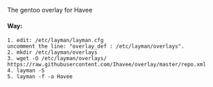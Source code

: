 The gentoo overlay for Havee

#### Way:

    1. edit: /etc/layman/layman.cfg
    uncomment the line: "overlay_def : /etc/layman/overlays".
    2. mkdir /etc/layman/overlays
    3. wget -O /etc/layman/overlays/ https://raw.githubusercontent.com/Ihavee/overlay/master/repo.xml
    4. layman -S
    5. layman -f -a Havee
